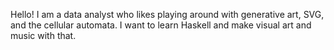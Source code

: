 Hello! I am a data analyst who likes playing around with generative art, SVG, and the cellular automata. I want to learn Haskell and make visual art and music with that.
